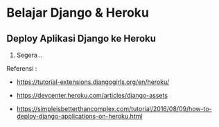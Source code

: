 # Belajar Django & Heroku

## Deploy Aplikasi Django ke Heroku

1. Segera ..

Referensi :

- https://tutorial-extensions.djangogirls.org/en/heroku/

- https://devcenter.heroku.com/articles/django-assets 

- https://simpleisbetterthancomplex.com/tutorial/2016/08/09/how-to-deploy-django-applications-on-heroku.html
